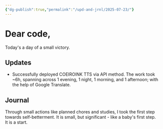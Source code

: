 ```yaml
---
{"dg-publish":true,"permalink":"/upd-and-jrnl/2025-07-23/"}
---
```


# Dear code,
Today's a day of a small victory.

## Updates
- Successfully deployed COEIROINK TTS via API method. The work took ~6h, spanning across 1 evening, 1 night, 1 morning, and 1 afternoon; with the help of Google Translate.

## Journal
Through small actions like planned chores and studies, I took the first step towards self-betterment.
It is small, but significant - like a baby's first step.
It is a start.